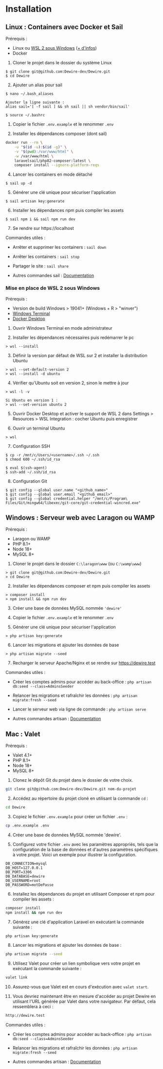 # Installation

## Linux : Containers avec Docker et Sail

Prérequis :
- Linux ou [WSL 2 sous Windows](https://learn.microsoft.com/fr-fr/windows/wsl/) ([+ d'infos](#mise-en-place-de-wsl-2-sous-windows))
- Docker

1. Cloner le projet dans le dossier du système Linux

```console
$ git clone git@github.com:Dewire-dev/Dewire.git
$ cd Dewire
```

2. Ajouter un alias pour sail

```console
$ nano ~/.bash_aliases

Ajouter la ligne suivante :
alias sail='[ -f sail ] && sh sail || sh vendor/bin/sail'

$ source ~/.bashrc
```

1. Copier le fichier `.env.example` et le renommer `.env`

2. Installer les dépendances composer (dont sail)

```sh
docker run --rm \
    -u "$(id -u):$(id -g)" \
    -v "$(pwd):/var/www/html" \
    -w /var/www/html \
    laravelsail/php82-composer:latest \
    composer install --ignore-platform-reqs
```

4. Lancer les containers en mode détaché

```console
$ sail up -d
```

5. Générer une clé unique pour sécuriser l'application

```console
$ sail artisan key:generate
```

6. Installer les dépendances npm puis compiler les assets

```console
$ sail npm i && sail npm run dev
```

7. Se rendre sur https://localhost

Commandes utiles :

- Arrêter et supprimer les containers : `sail down`

- Arrêter les containers : `sail stop`

- Partager le site : `sail share`

- Autres commandes sail : [Documentation](https://laravel.com/docs/10.x/sail)

### Mise en place de WSL 2 sous Windows

Prérequis :
- Version de build Windows > 19041+ (Windows + R > "winver")
- [Windows Terminal](https://apps.microsoft.com/store/detail/windows-terminal/9N0DX20HK701)
- [Docker Desktop](https://www.docker.com/products/docker-desktop/)

1. Ouvrir Windows Terminal en mode administrateur

2. Installer les dépendances nécessaires puis redémarrer le pc

```console
> wsl --install
```

3. Définir la version par défaut de WSL sur 2 et installer la distribution Ubuntu

```console
> wsl --set-default-version 2
> wsl --install -d ubuntu 
```

4. Vérifier qu'Ubuntu soit en version 2, sinon le mettre à jour

```console
> wsl -l -v

Si Ubuntu en version 1 :
> wsl --set-version ubuntu 2
```

5. Ouvrir Docker Desktop et activer le support de WSL 2 dans Settings > Resources > WSL Integration : cocher Ubuntu puis enregistrer

6. Ouvrir un terminal Ubuntu

```console
> wsl
```

7. Configuration SSH

```console
$ cp -r /mnt/c/Users/<username>/.ssh ~/.ssh
$ chmod 600 ~/.ssh/id_rsa

$ eval $(ssh-agent)
$ ssh-add ~/.ssh/id_rsa
```

8. Configuration Git

```console
$ git config --global user.name "<github_name>"
$ git config --global user.email "<github_email>"
$ git config --global credential.helper "/mnt/c/Program\ Files/Git/mingw64/libexec/git-core/git-credential-wincred.exe"
```

## Windows : Serveur web avec Laragon ou WAMP

Prérequis :
- Laragon ou WAMP
- PHP 8.1+
- Node 18+
- MySQL 8+

1. Cloner le projet dans le dossier `C:\laragon\www` (ou `C:\wamp\www`)

```console
> git clone git@github.com:Dewire-dev/Dewire.git
> cd Dewire
```

2. Installer les dépendances composer et npm puis compiler les assets

```console
> composer install
> npm install && npm run dev
```

3. Créer une base de données MySQL nommée `'dewire'`

4. Copier le fichier `.env.example` et le renommer `.env`

5. Générer une clé unique pour sécuriser l'application

```console
> php artisan key:generate
```

6. Lancer les migrations et ajouter les données de base

```console
> php artisan migrate --seed
```

7. Recharger le serveur Apache/Nginx et se rendre sur https://dewire.test

Commandes utiles :

- Créer les comptes admins pour accéder au back-office : `php artisan db:seed --class=AdminsSeeder`

- Relancer les migrations et rafraîchir les données : `php artisan migrate:fresh --seed`

- Lancer le serveur web via ligne de commande : `php artisan serve`

- Autres commandes artisan : [Documentation](https://laravel.com/docs/10.x/artisan)

## Mac : Valet

Prérequis :
- Valet 4.1+
- PHP 8.1+
- Node 18+
- MySQL 8+

1. Clonez le dépôt Git du projet dans le dossier de votre choix.

```bash
git clone git@github.com:Dewire-dev/Dewire.git nom-du-projet
```

2. Accédez au répertoire du projet cloné en utilisant la commande `cd` :

```bash
cd Dewire
```
3. Copiez le fichier `.env.example` pour créer un fichier `.env` :

```bash
cp .env.example .env
```
4. Créer une base de données MySQL nommée 'dewire'.

5. Configurez votre fichier `.env` avec les paramètres appropriés, tels que la configuration de la base de données et d'autres paramètres spécifiques à votre projet. Voici un exemple pour illustrer la configuration.

```dotenv
DB_CONNECTION=mysql
DB_HOST=127.0.0.1
DB_PORT=3306
DB_DATABASE=dewire
DB_USERNAME=root
DB_PASSWORD=motDePasse
```

6. Installez les dépendances du projet en utilisant Composer et npm pour compiler les assets :

```bash
composer install
npm install && npm run dev
```

7. Générez une clé d'application Laravel en exécutant la commande suivante :

```bash
php artisan key:generate
```
8. Lancer les migrations et ajouter les données de base :
```bash
php artisan migrate --seed
```

9. Utilisez Valet pour créer un lien symbolique vers votre projet en exécutant la commande suivante :
```bash
valet link
```
10. Assurez-vous que Valet est en cours d'exécution avec `valet start`.

11. Vous devriez maintenant être en mesure d'accéder au projet Dewire en utilisant l'URL générée par Valet dans votre navigateur. Par défaut, cela ressemblera à ceci :

```bash
http://dewire.test
```

Commandes utiles :

- Créer les comptes admins pour accéder au back-office : `php artisan db:seed --class=AdminsSeeder`

- Relancer les migrations et rafraîchir les données : `php artisan migrate:fresh --seed`

- Autres commandes artisan : [Documentation](https://laravel.com/docs/10.x/artisan)

